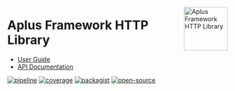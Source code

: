 <a href="https://gitlab.com/aplus-framework/libraries/http"><img src="https://gitlab.com/aplus-framework/libraries/http/-/raw/master/guide/image.png" alt="Aplus Framework HTTP Library" align="right" width="100"></a>

# Aplus Framework HTTP Library

- [User Guide](https://docs.aplus-framework.com/guides/libraries/http/index.html)
- [API Documentation](https://docs.aplus-framework.com/packages/http.html)

[![pipeline](https://gitlab.com/aplus-framework/libraries/http/badges/master/pipeline.svg)](https://gitlab.com/aplus-framework/libraries/http/-/pipelines?scope=branches)
[![coverage](https://gitlab.com/aplus-framework/libraries/http/badges/master/coverage.svg?job=test:php)](https://aplus-framework.gitlab.io/libraries/http/coverage/)
[![packagist](https://img.shields.io/packagist/v/aplus/http)](https://packagist.org/packages/aplus/http)
[![open-source](https://img.shields.io/badge/open--source-sponsor-magenta)](https://aplus-framework.com/sponsor)
